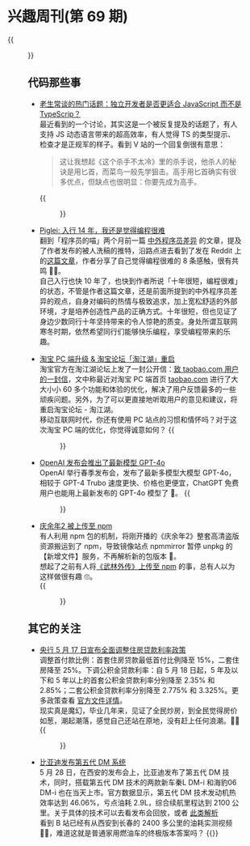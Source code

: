 # 兴趣周刊(第 69 期)


<!--more-->
{{<figure src="https://jiangbao-1258001083.cos.ap-shanghai.myqcloud.com/unbelievable0506.jpeg" title="生涯首次坐在拖车上的样子 🐶">}}

## 代码那些事
* [老生常谈的热门话题：独立开发者是否更适合 JavaScript 而不是 TypeScrip？](https://twitter.com/tibo_maker/status/1780920476744757601)  
最近看到的一个讨论，其实这是一个被反复提及的话题了，有人支持 JS 动态语言带来的超高效率，有人觉得 TS 的类型提示、检查才是正规军的样子。看到 V 站的一个回复倒很有意思：  
  > 这让我想起《这个杀手不太冷》里的杀手说，他杀人的秘诀是用匕首，而菜鸟一般先学狙击。高手用匕首确实有很多优点，但缺点也很明显：你要先成为高手。

  {{<figure src="https://jiangbao-1258001083.cos.ap-shanghai.myqcloud.com/tsvsjs.png">}}

* [Piglei: 入行 14 年，我还是觉得编程很难](https://www.piglei.com/articles/programming-is-still-hard-after-14-years/)  
翻到「程序员的喵」两个月前一篇 [中外程序员差异](https://catcoding.me/p/diff/) 的文章，提及了作者发布的被人洗稿的推特，沿路点进去看到了发在 Reddit 上的[这篇文章](https://www.reddit.com/r/programming/comments/1ay0ik5/after_14_years_in_the_industry_i_still_find/?rdt=56931)，作者分享了自己觉得编程很难的 8 条感触，很有共鸣 👍🏻。  
自己入行也快 10 年了，也快到作者所说「十年很短，编程很难」的状态，不管是作者这篇文章，还是前面所提到的中外程序员差异的观点，自身对编码的热情与极致追求，加上宽松舒适的外部环境，才是培养创造性产品的正确方式。十年很短，但也见证了身边少数同行十年坚持带来的令人惊艳的质变。身处所谓互联网寒冬时期，依然希望同行们能够快乐编程，享受编程带来的乐趣。

* [淘宝 PC 端升级 & 淘宝论坛「淘江湖」重启](https://bbs.taobao.com/detail.html?spm=a21xtc.29174392.post_list.d_tiezi_0.1dd210187rvKzw&postId=10328201)  
淘宝官方在淘江湖论坛上发了一封公开信：[致 taobao.com 用户的一封信](https://bbs.taobao.com/detail.html?spm=a21xtc.29174392.post_list.d_tiezi_0.1dd210187rvKzw&postId=10328201)，文中称最近对淘宝 PC 端首页 [taobao.com](https://www.taobao.com/) 进行了大大小小 60 多个功能和体验的优化，解决了用户反馈最多的一些顽疾问题。另外，为了可以更直接地听取用户的意见和建议，将重启淘宝论坛 - 淘江湖。  
移动互联网时代，你还有使用 PC 站点的习惯和情怀吗？对于这次淘宝 PC 端的优化，你觉得诚意如何？
{{<figure src="https://jiangbao-1258001083.cos.ap-shanghai.myqcloud.com/taojianghu2024.png">}}

* [OpenAI 发布会推出了最新模型 GPT-4o](https://openai.com/index/hello-gpt-4o/)  
OpenAI 举行春季发布会，发布了最新多模型大模型 GPT-4o，相较于 GPT-4 Trubo 速度更快、价格也更便宜，ChatGPT 免费用户也能用上最新发布的 GPT-4o 模型了 🎉。
{{<figure src="https://jiangbao-1258001083.cos.ap-shanghai.myqcloud.com/hello-gpt-4o.png">}}

* [庆余年2 被上传至 npm](https://www.oschina.net/news/293169/npmmirror-lyq2)  
有人利用 npm 包的机制，将刚开播的《庆余年2》整套高清盗版资源搬运到了 npm，导致镜像站点 npmmirror 暂停 unpkg 的【新增文件】服务，不再解析新的包版本 🌚。  
想起了之前有人将[《武林外传》上传至 npm](https://www.sonatype.com/blog/npm-flooded-with-748-packages-that-store-movies) 的事，总有人以为这样做很有趣 🙄。  
{{<figure src="https://jiangbao-1258001083.cos.ap-shanghai.myqcloud.com/lyq2npm.jpg">}}

## 其它的关注
* [央行 5 月 17 日宣布全面调整住房贷款利率政策](http://www.pbc.gov.cn/goutongjiaoliu/113456/113469/5356304/index.html)  
调整首付款比例：首套住房贷款最低首付比例降至 15%，二套住房降至 25%。下调公积金贷款利率：自 5 月 18 日起，5 年及以下和 5 年以上的首套公积金贷款利率分别降至 2.35% 和 2.85%；二套公积金贷款利率分别降至 2.775% 和 3.325%。更多政策查看 [官方文件详情](http://www.pbc.gov.cn/goutongjiaoliu/113456/113469/5356304/index.html)。  
现实真是魔幻，毕业几年来，见证了全民炒房，到全民觉得房价如葱，潮起潮落，感觉自己还站在原地，没有赶上任何浪潮。😵‍💫
{{<figure src="https://jiangbao-1258001083.cos.ap-shanghai.myqcloud.com/bank0517.png">}}

* [比亚迪发布第五代 DM 系统](https://www.geekpark.net/news/335829)  
5 月 28 日，在西安的发布会上，比亚迪发布了第五代 DM 技术，同时，搭载第五代 DM 技术的两款新车秦L DM-i 和海豹06 DM-i 也在当天上市。官方数据显示，第五代 DM 技术发动机热效率达到 46.06%，亏点油耗 2.9L，综合续航里程达到 2100 公里。关于具体的技术可以去看发布会回放，或者 [此类解析](https://www.dongchedi.com/article/7241192876502680101)  
看到 B 站已经有从西安到长春的 2400 多公里的油耗实测视频 👍🏻，难道这就是普通家用燃油车的终极版本答案吗？
{{<bilibili id="BV1ay41187C8">}}

